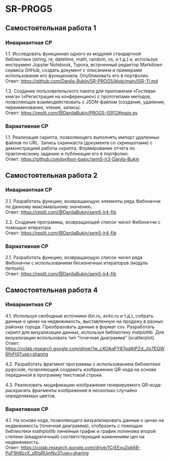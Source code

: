 # SR-PROG5
## Самостоятельная работа 1
### Инвариантная СР
1.1. Исследовать функционал одного из модулей стандартной библиотеки (string, re, datetime, math, random, os, и т.д.) и, используя инструмент Jupyter Notebook, Typora, встроенный редактор Markdown сервиса GitHub, создать документ с описанием и примерами использования его функционала. Опубликовать его в портфолио.  
Ответ: <https://github.com/Danila-Bukin/SR-PROG5/blob/main/ISR-11.md>  

1.2. Создание пользовательского пакета для приложения «Гостевая книга» («Регистрация на конференцию») с прототипами методов, позволяющих взаимодействовать с JSON-файлом (создание, удаление, переименование, чтение, запись).  
Ответ: <https://replit.com/@DanilaBukin/PROG5-ISR12#main.py>

### Вариативная СР
1.1. Реализация скрипта, позволяющего выполнять импорт удаленных файлов по URL. Запись скринкаста (документа со скриншотами) с демонстрацией работы скрипта. Формирование отчета по практическому заданию и публикация его в портфолио.  
Ответ: <https://github.com/python-basic/sem5-lr3-Danila-Bukin>

## Самостоятельная работа 2
### Инвариантная СР
2.1. Разработать функцию, возвращающую элементы ряда Фибоначчи по данному максимальному значению.  
Ответ: <https://replit.com/@DanilaBukin/sem5-lr4-fib>

2.2. Создание программы, возвращающей список чисел Фибоначчи с помощью итератора.  
Ответ: <https://replit.com/@DanilaBukin/sem5-lr4-fib>

### Вариативная СР
2.1. Разработать функцию, возвращающую список чисел ряда Фибоначчи с использованием бесконечных итераторов (модуль itertools).  
Ответ: <https://replit.com/@DanilaBukin/sem5-lr4-fib>

## Самостоятельная работа 4
### Инвариантная СР
4.1. Используя свободные источники (bn.ru, avito.ru и т.д.), собрать данные о ценах на недвижимость, выставленную на продажу в разных районах города. Преобразовать данные в формат csv. Разработать скрипт для визуализации данных, используя библиотеку matplotlib. Для визуализации использовать тип “точечная диаграмма” (scatterplot).   
Ответ: <https://colab.research.google.com/drive/1w_cXOAqFY87qdAtPZd_Jis7EQW6fnFt0?usp=sharing>

4.2. Разработать фрагмент программы с использованием библиотеки pyqrcode, позволяющей создавать изображение QR-кода на основе переданной в программу текстовой строки.

4.3.  Реализовать модификацию изображения генерируемого QR-кода: раскрасить фрагменты изображения в несколько случайно определяемых цветов.
### Вариативная СР

4.1. На основе кода, позволяющего визуализировать данные о ценах на недвижимость (точечная диаграмма), отобразить с помощью библиотеки mathplotlib линейный график и график полинома второй степени (квадратичный) соответствующий изменениям цен на недвижимость.  
Ответ: <https://colab.research.google.com/drive/1CrEExu2pk68-PuF9h8zyX_z6IgRUmNv3?usp=sharing>

